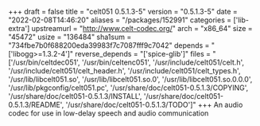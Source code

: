 +++
draft = false
title = "celt051 0.5.1.3-5"
version = "0.5.1.3-5"
date = "2022-02-08T14:46:20"
aliases = "/packages/152991"
categories = ['lib-extra']
upstreamurl = "http://www.celt-codec.org/"
arch = "x86_64"
size = "45472"
usize = "136484"
sha1sum = "734fbe7b0f688200eda39983f7c7087fff9c7042"
depends = "['libogg>=1.3.2-4']"
reverse_depends = "['spice-glib']"
files = "['/usr/bin/celtdec051', '/usr/bin/celtenc051', '/usr/include/celt051/celt.h', '/usr/include/celt051/celt_header.h', '/usr/include/celt051/celt_types.h', '/usr/lib/libcelt051.so', '/usr/lib/libcelt051.so.0', '/usr/lib/libcelt051.so.0.0.0', '/usr/lib/pkgconfig/celt051.pc', '/usr/share/doc/celt051-0.5.1.3/COPYING', '/usr/share/doc/celt051-0.5.1.3/INSTALL', '/usr/share/doc/celt051-0.5.1.3/README', '/usr/share/doc/celt051-0.5.1.3/TODO']"
+++
An audio codec for use in low-delay speech and audio communication
